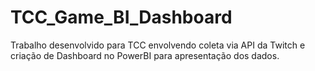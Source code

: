 # TCC_Game_BI_Dashboard
Trabalho desenvolvido para TCC envolvendo coleta via API da Twitch e criação de Dashboard no PowerBI para apresentação dos dados.
